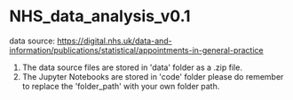 # NHS_data_analysis_v0.1
data source: https://digital.nhs.uk/data-and-information/publications/statistical/appointments-in-general-practice
1. The data source files are stored in 'data' folder as a .zip file.
2. The Jupyter Notebooks are stored in 'code' folder please do remember to replace the 'folder_path' with your own folder path.
